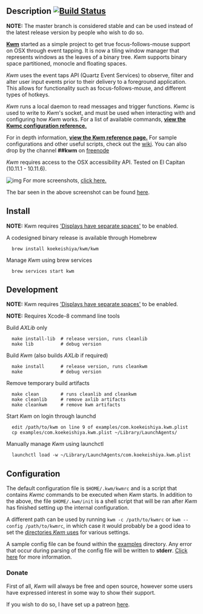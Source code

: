 ## Description [![Build Status](https://travis-ci.org/koekeishiya/kwm.svg?branch=master)](https://travis-ci.org/koekeishiya/kwm)

**NOTE:** The master branch is considered stable and can be used instead of the latest release version by people who wish to do so.

[**Kwm**](https://koekeishiya.github.io/kwm) started as a simple project to get true focus-follows-mouse support on OSX through event tapping.
It is now a tiling window manager that represents windows as the leaves of a binary tree.
*Kwm* supports binary space partitioned, monocle and floating spaces.

*Kwm* uses the event taps API (Quartz Event Services) to observe, filter and alter user input events prior
to their delivery to a foreground application. This allows for functionality such as focus-follows-mouse,
and different types of hotkeys.

*Kwm* runs a local daemon to read messages and trigger functions.
*Kwmc* is used to write to *Kwm*'s socket, and must be used when interacting with and configuring how *Kwm* works.
For a list of available commands, [**view the Kwmc configuration reference.**](https://koekeishiya.github.io/kwm/kwmc.html)

For in depth information, [**view the Kwm reference page.**](https://koekeishiya.github.io/kwm)
For sample configurations and other useful scripts, check out the [wiki](https://github.com/koekeishiya/kwm/wiki).
You can also drop by the channel **##kwm** on [freenode](http://webchat.freenode.net)

*Kwm* requires access to the OSX accessibility API.
Tested on El Capitan (10.11.1 - 10.11.6).

![img](https://cloud.githubusercontent.com/assets/6175959/18286612/e32b0238-7473-11e6-8f6b-630902d1fabf.png)
For more screenshots, [click here.](https://github.com/koekeishiya/kwm/issues/2)

The bar seen in the above screenshot can be found [here](https://github.com/koekeishiya/nerdbar.widget).

## Install

**NOTE:** Kwm requires ['Displays have separate spaces'](https://support.apple.com/library/content/dam/edam/applecare/images/en_US/osx/separate_spaces.png) to be enabled.

A codesigned binary release is available through Homebrew

      brew install koekeishiya/kwm/kwm

Manage *Kwm* using brew services

      brew services start kwm

## Development

**NOTE:** Kwm requires ['Displays have separate spaces'](https://support.apple.com/library/content/dam/edam/applecare/images/en_US/osx/separate_spaces.png) to be enabled.

**NOTE:** Requires Xcode-8 command line tools

Build *AXLib* only

      make install-lib  # release version, runs cleanlib
      make lib          # debug version

Build *Kwm* (also builds *AXLib* if required)

      make install      # release version, runs cleankwm
      make              # debug version

Remove temporary build artifacts

      make clean        # runs cleanlib and cleankwm
      make cleanlib     # remove axlib artifacts
      make cleankwm     # remove kwm artifacts

Start *Kwm* on login through launchd

      edit /path/to/kwm on line 9 of examples/com.koekeishiya.kwm.plist
      cp examples/com.koekeishiya.kwm.plist ~/Library/LaunchAgents/

Manually manage *Kwm* using launchctl

      launchctl load -w ~/Library/LaunchAgents/com.koekeishiya.kwm.plist

## Configuration

The default configuration file is `$HOME/.kwm/kwmrc` and is a script that contains *Kwmc* commands
to be executed when *Kwm* starts.  In addition to the above, the file `$HOME/.kwm/init` is a shell
script that will be ran after *Kwm* has finished setting up the internal configuration.

A different path can be used by running `kwm -c /path/to/kwmrc` or `kwm --config /path/to/kwmrc`,
in which case it would probably be a good idea to set the [directories *Kwm* uses](https://github.com/koekeishiya/kwm/issues/191) for various settings.

A sample config file can be found within the [examples](examples) directory.
Any error that occur during parsing of the config file will be written to **stderr**.
[Click here](https://github.com/koekeishiya/kwm/issues/285#issuecomment-216703278) for more information.

### Donate
First of all, *Kwm* will always be free and open source, however some users have
expressed interest in some way to show their support.

If you wish to do so, I have set up a patreon [here](https://www.patreon.com/aasvi).
